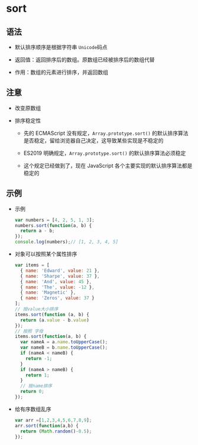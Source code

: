 # sort

## 语法

  - 默认排序顺序是根据字符串 `Unicode`码点

  - 返回值：返回排序后的数组。原数组已经被排序后的数组代替

  - 作用：数组的元素进行排序，并返回数组

## 注意

  - 改变原数组

  - 排序稳定性

      - 先的 ECMAScript 没有规定，`Array.prototype.sort()` 的默认排序算法是否稳定，留给浏览器自己决定，这导致某些实现是不稳定的

      - ES2019 明确规定，`Array.prototype.sort()` 的默认排序算法必须稳定

      - 这个规定已经做到了，现在 JavaScript 各个主要实现的默认排序算法都是稳定的

## 示例

  - 示例

    ```javascript
    var numbers = [4, 2, 5, 1, 3];
    numbers.sort(function(a, b) {
      return a - b;
    });
    console.log(numbers);// [1, 2, 3, 4, 5]
    ```

  - 对象可以按照某个属性排序

    ```javascript
    var items = [
      { name: 'Edward', value: 21 },
      { name: 'Sharpe', value: 37 },
      { name: 'And', value: 45 },
      { name: 'The', value: -12 },
      { name: 'Magnetic' },
      { name: 'Zeros', value: 37 }
    ];
    // 按value大小排序
    items.sort(function (a, b) {
      return (a.value - b.value)
    });
    // 按照 字母
    items.sort(function(a, b) {
      var nameA = a.name.toUpperCase();
      var nameB = b.name.toUpperCase();
      if (nameA < nameB) {
        return -1;
      }
      if (nameA > nameB) {
        return 1;
      }
      // 按name排序
      return 0;
    });
    ```

  - 给有序数组乱序

    ```javascript
    var arr =[1,2,3,4,5,6,7,8,9];
    arr.sort(function(a,b) {
      return (Math.random()-0.5);
    });
    ```
